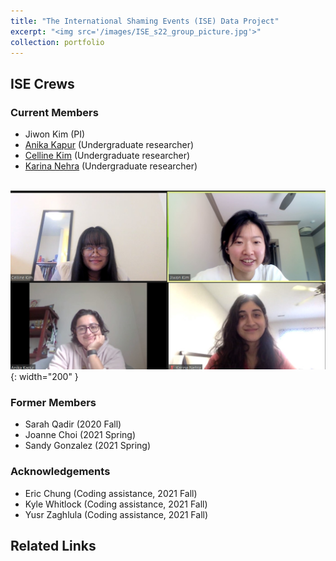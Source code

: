 ```yaml
---
title: "The International Shaming Events (ISE) Data Project"
excerpt: "<img src='/images/ISE_s22_group_picture.jpg'>"
collection: portfolio
---
```


## ISE Crews
### Current Members
* Jiwon Kim (PI)
* [Anika Kapur](https://j1wonkim.github.io/posts/anika/) (Undergraduate researcher)
* [Celline Kim]() (Undergraduate researcher)
* [Karina Nehra]() (Undergraduate researcher)

<br/><img src='/images/ISE_s22_group_picture.jpg'>{: width="200" }


### Former Members
* Sarah Qadir (2020 Fall)
* Joanne Choi (2021 Spring)
* Sandy Gonzalez (2021 Spring) 


### Acknowledgements
* Eric Chung (Coding assistance, 2021 Fall)
* Kyle Whitlock (Coding assistance, 2021 Fall)
* Yusr Zaghlula (Coding assistance, 2021 Fall)

## Related Links





